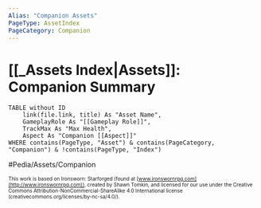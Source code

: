 ```yaml
---
Alias: "Companion Assets"
PageType: AssetIndex
PageCategory: Companion
---
```

# [[_Assets Index|Assets]]: Companion Summary
```dataview
TABLE without ID
	link(file.link, title) As "Asset Name",
	GameplayRole As "[[Gameplay Role]]",
	TrackMax As "Max Health",
	Aspect As "Companion [[Aspect]]"
WHERE contains(PageType, "Asset") & contains(PageCategory, "Companion") & !contains(PageType, "Index")
```

#Pedia/Assets/Companion 

<font size=-2>This work is based on Ironsworn: Starforged (found at [www.ironswornrpg.com](http://www.ironswornrpg.com)), created by Shawn Tomkin, and licensed for our use under the Creative Commons Attribution-NonCommercial-ShareAlike 4.0 International license  (creativecommons.org/licenses/by-nc-sa/4.0/).</font>